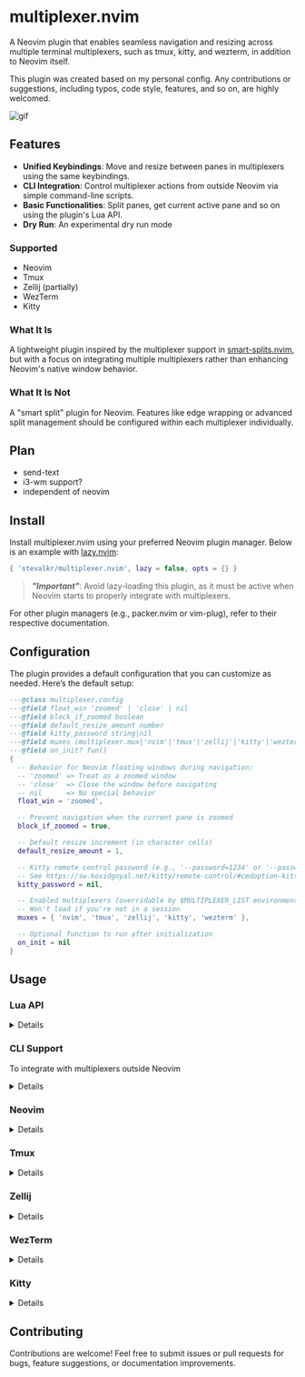 # multiplexer.nvim

A Neovim plugin that enables seamless navigation and resizing across multiple terminal multiplexers, such as tmux, kitty, and wezterm, in addition to Neovim itself.

This plugin was created based on my personal config. Any contributions or suggestions, including typos, code style, features, and so on, are highly welcomed.

![gif](https://github.com/user-attachments/assets/5786b2e8-7a88-4f64-ac2f-c4f05e6f5097)

## Features

- **Unified Keybindings**: Move and resize between panes in multiplexers using the same keybindings.
- **CLI Integration**: Control multiplexer actions from outside Neovim via simple command-line scripts.
- **Basic Functionalities**: Split panes, get current active pane and so on using the plugin's Lua API.
- **Dry Run**: An experimental dry run mode

### Supported

- Neovim
- Tmux
- Zellij (partially)
- WezTerm
- Kitty

### What It Is

A lightweight plugin inspired by the multiplexer support in [smart-splits.nvim](https://github.com/mrjones2014/smart-splits.nvim), but with a focus on integrating multiple multiplexers rather than enhancing Neovim's native window behavior.

### What It Is Not

A "smart split" plugin for Neovim. Features like edge wrapping or advanced split management should be configured within each multiplexer individually.

## Plan

- send-text
- i3-wm support?
- independent of neovim

## Install

Install multiplexer.nvim using your preferred Neovim plugin manager. Below is an example with [lazy.nvim](https://github.com/folke/lazy.nvim):

```lua
{ 'stevalkr/multiplexer.nvim', lazy = false, opts = {} }
```

> ***"Important"***: Avoid lazy-loading this plugin, as it must be active when Neovim starts to properly integrate with multiplexers.

For other plugin managers (e.g., packer.nvim or vim-plug), refer to their respective documentation.

## Configuration

The plugin provides a default configuration that you can customize as needed. Here’s the default setup:

```lua
---@class multiplexer.config
---@field float_win 'zoomed' | 'close' | nil
---@field block_if_zoomed boolean
---@field default_resize_amount number
---@field kitty_password string|nil
---@field muxes (multiplexer.mux|'nvim'|'tmux'|'zellij'|'kitty'|'wezterm')[]
---@field on_init? fun()
{
  -- Behavior for Neovim floating windows during navigation:
  -- 'zoomed' => Treat as a zoomed window
  -- 'close'  => Close the window before navigating
  -- nil      => No special behavior
  float_win = 'zoomed',

  -- Prevent navigation when the current pane is zoomed
  block_if_zoomed = true,

  -- Default resize increment (in character cells)
  default_resize_amount = 1,

  -- Kitty remote control password (e.g., '--password=1234' or '--password-file=/path/to/file')
  -- See https://sw.kovidgoyal.net/kitty/remote-control/#cmdoption-kitten-password
  kitty_password = nil,

  -- Enabled multiplexers (overridable by $MULTIPLEXER_LIST environment variable)
  -- Won't load if you're not in a session
  muxes = { 'nvim', 'tmux', 'zellij', 'kitty', 'wezterm' },

  -- Optional function to run after initialization
  on_init = nil
}
```

## Usage

### Lua API

<details>

```lua
---@class multiplexer.opt
---@field id? string         Target pane id if it's not the current active pane
---@field dry_run? boolean   Experimental dry run mode.

---@param direction 'h' | 'j' | 'k' | 'l'
---@param opt? multiplexer.opt
require('multiplexer').activate_pane(direction, opt)

require('multiplexer').activate_pane_left(opt)
require('multiplexer').activate_pane_down(opt)
require('multiplexer').activate_pane_up(opt)
require('multiplexer').activate_pane_right(opt)

---@param direction 'h' | 'j' | 'k' | 'l'
---@param amount? number     Resize amount (defaults to default_resize_amount)
---@param opt? multiplexer.opt
require('multiplexer').resize_pane(direction, amount, opt)

require('multiplexer').resize_pane_left(amount, opt)
require('multiplexer').resize_pane_down(amount, opt)
require('multiplexer').resize_pane_up(amount, opt)
require('multiplexer').resize_pane_right(amount, opt)

---@type bool
require('multiplexer.mux').is_nvim  -- Is in Neovim session
require('multiplexer.mux').is_tmux  -- Is in Tmux session
require('multiplexer.mux').is_kitty  -- Is in Kitty session
require('multiplexer.mux').is_wezterm  -- Is in WezTerm session

---@type multiplexer.mux[]
require('multiplexer.config').muxes

---@class multiplexer.mux
---@field meta multiplexer.meta
---@field current_pane_id fun(opt?: multiplexer.opt): string|nil
---@field activate_pane fun(direction?: direction, opt?: multiplexer.opt)
---@field resize_pane fun(direction: direction, amount: number, opt?: multiplexer.opt)
---@field split_pane fun(direction: direction, opt?: multiplexer.opt)
---@field is_blocked_on fun(direction: direction, opt?: multiplexer.opt): boolean|nil
---@field is_zoomed fun(opt?: multiplexer.opt): boolean|nil
---@field is_active fun(opt?: multiplexer.opt): boolean|nil
---@field on_init? fun()
---@field on_exit? fun()

---@class multiplexer.meta
---@field name string
---@field cmd table
---@field pane_id string
```

For more detailed info, please refer to the source code.

</details>

### CLI Support

To integrate with multiplexers outside Neovim

<details>

Save this script in your `$PATH`, e.g., as `multiplexer`. Also available under `scripts/`

```bash
#!/usr/bin/env bash

export MULTIPLEXER=1

get_vim_direction() {
    case $1 in
        left) echo 'h'
        ;;
        down) echo 'j'
        ;;
        up) echo 'k'
        ;;
        right) echo 'l'
        ;;
        *) return 1
        ;;
    esac
}

activate_pane() {
    local dir=$(get_vim_direction "$1")
    if [ -z "$dir" ]; then
        return 1
    fi
    nvim --headless -c ":lua require('multiplexer').activate_pane('$dir')" -c ":qa"
}

resize_pane() {
    local dir=$(get_vim_direction "$1")
    if [ -z "$dir" ]; then
        return 1
    fi
    nvim --headless -c ":lua require('multiplexer').resize_pane('$dir')" -c ":qa"
}

"$1" "$2"
```

Run commands like `multiplexer activate_pane left` or `multiplexer resize_pane right` from your multiplexer configs.

You can also use the experimental dry run mode to integrate with other tools. Note that not all the commands are supported yet.

```bash
eval $(nvim --headless -c ":lua require('multiplexer').activate_pane('$dir', { dry_run = true })" -c ":qa")
```

</details>

### Neovim

<details>

```lua
{
  'stevalkr/multiplexer.nvim',
  lazy = false,
  opts = {
    on_init = function()
      local multiplexer = require('multiplexer')

      vim.keymap.set('n', '<C-h>', multiplexer.activate_pane_left, { desc = 'Activate pane to the left' })
      vim.keymap.set('n', '<C-j>', multiplexer.activate_pane_down, { desc = 'Activate pane below' })
      vim.keymap.set('n', '<C-k>', multiplexer.activate_pane_up, { desc = 'Activate pane above' })
      vim.keymap.set('n', '<C-l>', multiplexer.activate_pane_right, { desc = 'Activate pane to the right' })

      vim.keymap.set('n', '<C-S-h>', multiplexer.resize_pane_left, { desc = 'Resize pane to the left' })
      vim.keymap.set('n', '<C-S-j>', multiplexer.resize_pane_down, { desc = 'Resize pane below' })
      vim.keymap.set('n', '<C-S-k>', multiplexer.resize_pane_up, { desc = 'Resize pane above' })
      vim.keymap.set('n', '<C-S-l>', multiplexer.resize_pane_right, { desc = 'Resize pane to the right' })
    end
  }
}
```

To optimize CLI performance, add this to your `init.lua`:

```lua
if vim.env.MULTIPLEXER then -- You can change this variable in the script above
  require('lazy').setup({
    'stevalkr/multiplexer.nvim',
    lazy = false,
    opts = {}
  })
end
```

</details>

### Tmux

<details>

Integrate with tmux by adding this to `~/.config/tmux/tmux.conf`:

```tmux
## For some key bindings (e.g., Ctrl-Shift-h), you may need to enable extended-keys.
set -s  extended-keys on
set -as terminal-features 'xterm*:extkeys'

## Navigation
bind-key -n C-h if -F '#{@pane-is-vim}' { send-keys C-h } { run-shell 'multiplexer activate_pane left' }
bind-key -n C-j if -F '#{@pane-is-vim}' { send-keys C-j } { run-shell 'multiplexer activate_pane down' }
bind-key -n C-k if -F '#{@pane-is-vim}' { send-keys C-k } { run-shell 'multiplexer activate_pane up' }
bind-key -n C-l if -F '#{@pane-is-vim}' { send-keys C-l } { run-shell 'multiplexer activate_pane right' }

bind-key -T copy-mode-vi C-h if -F '#{@pane-is-vim}' { send-keys C-h } { run-shell 'multiplexer activate_pane left' }
bind-key -T copy-mode-vi C-j if -F '#{@pane-is-vim}' { send-keys C-j } { run-shell 'multiplexer activate_pane down' }
bind-key -T copy-mode-vi C-k if -F '#{@pane-is-vim}' { send-keys C-k } { run-shell 'multiplexer activate_pane up' }
bind-key -T copy-mode-vi C-l if -F '#{@pane-is-vim}' { send-keys C-l } { run-shell 'multiplexer activate_pane right' }

## Resize for WezTerm
bind-key -n C-H if -F '#{@pane-is-vim}' { send-keys C-S-h } { run-shell 'multiplexer resize_pane left' }
bind-key -n C-J if -F '#{@pane-is-vim}' { send-keys C-S-j } { run-shell 'multiplexer resize_pane down' }
bind-key -n C-K if -F '#{@pane-is-vim}' { send-keys C-S-k } { run-shell 'multiplexer resize_pane up' }
bind-key -n C-L if -F '#{@pane-is-vim}' { send-keys C-S-l } { run-shell 'multiplexer resize_pane right' }

bind-key -T copy-mode-vi C-H if -F '#{@pane-is-vim}' { send-keys C-S-h } { run-shell 'multiplexer resize_pane left' }
bind-key -T copy-mode-vi C-J if -F '#{@pane-is-vim}' { send-keys C-S-j } { run-shell 'multiplexer resize_pane down' }
bind-key -T copy-mode-vi C-K if -F '#{@pane-is-vim}' { send-keys C-S-k } { run-shell 'multiplexer resize_pane up' }
bind-key -T copy-mode-vi C-L if -F '#{@pane-is-vim}' { send-keys C-S-l } { run-shell 'multiplexer resize_pane right' }

## Resize for Kitty
bind-key -n C-S-h if -F '#{@pane-is-vim}' { send-keys C-S-h } { run-shell 'multiplexer resize_pane left' }
bind-key -n C-S-j if -F '#{@pane-is-vim}' { send-keys C-S-j } { run-shell 'multiplexer resize_pane down' }
bind-key -n C-S-k if -F '#{@pane-is-vim}' { send-keys C-S-k } { run-shell 'multiplexer resize_pane up' }
bind-key -n C-S-l if -F '#{@pane-is-vim}' { send-keys C-S-l } { run-shell 'multiplexer resize_pane right' }

bind-key -T copy-mode-vi C-S-h if -F '#{@pane-is-vim}' { send-keys C-S-h } { run-shell 'multiplexer resize_pane left' }
bind-key -T copy-mode-vi C-S-j if -F '#{@pane-is-vim}' { send-keys C-S-j } { run-shell 'multiplexer resize_pane down' }
bind-key -T copy-mode-vi C-S-k if -F '#{@pane-is-vim}' { send-keys C-S-k } { run-shell 'multiplexer resize_pane up' }
bind-key -T copy-mode-vi C-S-l if -F '#{@pane-is-vim}' { send-keys C-S-l } { run-shell 'multiplexer resize_pane right' }
```

For automatic detection in shell, add:

bash:
```bash
## ~/.bashrc
__set_user_var() {
    if command -v base64 >/dev/null 2>&1; then
        printf "\033]1337;SetUserVar=%s=%s\007" "$1" "$(echo -n "$2" | base64)"
    fi
}

tmux() {
    local ori_multiplexer_list="$MULTIPLEXER_LIST"
    export MULTIPLEXER_LIST="tmux,$ori_multiplexer_list"
    __set_user_var IS_TMUX true

    command tmux "$@"

    export MULTIPLEXER_LIST="$ori_multiplexer_list"
    __set_user_var IS_TMUX false
}
```

fish:
```fish
## ~/.config/fish/functions/tmux.fish
function tmux
    function __fish_set_user_var
        if type -q base64
            printf "\033]1337;SetUserVar=%s=%s\007" "$argv[1]" (echo -n "$argv[2]" | base64)
        end
    end

    set -l ori_multiplexer_list $MULTIPLEXER_LIST
    set -gx MULTIPLEXER_LIST "tmux,$ori_multiplexer_list"
    __fish_set_user_var IS_TMUX true

    command tmux $argv

    set -gx MULTIPLEXER_LIST $ori_multiplexer_list
    __fish_set_user_var IS_TMUX false
end
```

</details>

### Zellij

<details>

Integrate with zellij (partially) by adding this to `~/.config/zellij/config.conf`:

```kdl
keybinds clear-defaults=true {
    shared_except "locked" {
        bind "Ctrl h" { Run "multiplexer" "activate_pane" "left" { in_place true; close_on_exit true; }; }
        bind "Ctrl j" { Run "multiplexer" "activate_pane" "down" { in_place true; close_on_exit true; }; }
        bind "Ctrl k" { Run "multiplexer" "activate_pane" "up" { in_place true; close_on_exit true; }; }
        bind "Ctrl l" { Run "multiplexer" "activate_pane" "right" { in_place true; close_on_exit true; }; }

        bind "Alt h" { Run "multiplexer" "resize_pane" "left" { in_place true; close_on_exit true; }; }
        bind "Alt j" { Run "multiplexer" "resize_pane" "down" { in_place true; close_on_exit true; }; }
        bind "Alt k" { Run "multiplexer" "resize_pane" "up" { in_place true; close_on_exit true; }; }
        bind "Alt l" { Run "multiplexer" "resize_pane" "right" { in_place true; close_on_exit true; }; }
    }
}
```

For automatic detection in shell, add:

bash:
```bash
## ~/.bashrc
__set_user_var() {
    if command -v base64 >/dev/null 2>&1; then
        printf "\033]1337;SetUserVar=%s=%s\007" "$1" "$(echo -n "$2" | base64)"
    fi
}

zellij() {
    local ori_multiplexer_list="$MULTIPLEXER_LIST"
    export MULTIPLEXER_LIST="zellij,$ori_multiplexer_list"
    __set_user_var IS_ZELLIJ true

    command zellij "$@"

    export MULTIPLEXER_LIST="$ori_multiplexer_list"
    __set_user_var IS_ZELLIJ false
}
```

fish:
```fish
## ~/.config/fish/functions/zellij.fish
function zellij
    function __fish_set_user_var
        if type -q base64
            printf "\033]1337;SetUserVar=%s=%s\007" "$argv[1]" (echo -n "$argv[2]" | base64)
        end
    end

    set -l ori_multiplexer_list $MULTIPLEXER_LIST
    set -gx MULTIPLEXER_LIST "zellij,$ori_multiplexer_list"
    __fish_set_user_var IS_ZELLIJ true

    command zellij $argv

    set -gx MULTIPLEXER_LIST $ori_multiplexer_list
    __fish_set_user_var IS_ZELLIJ false
end
```

It is recommended to use [zellij-autolock](https://github.com/fresh2dev/zellij-autolock) to automatically switches between Zellij's "Normal" and "Locked" modes. Also, please note that currently, `zellij`’s CLI support isn’t great, and you may experience screen flashes.

</details>

### WezTerm

<details>

Integrate with WezTerm by adding this to `~/.config/wezterm/wezterm.lua`:

```lua
---@param opts wezterm.key
---@param direction "left" | "down" | "up" | "right"
local activate_pane = function(opts, direction)
  opts.action = wezterm.action_callback(function(win, pane)
    if pane:get_user_vars().IS_NVIM == 'true' or pane:get_user_vars().IS_TMUX == 'true' or pane:get_user_vars().IS_ZELLIJ == 'true' then
      wezterm.background_child_process({ 'bash', '-ilc', -- For macOS users, use zsh instead
        'multiplexer activate_pane ' .. direction
      })
    else
      win:perform_action({ SendKey = { key = opts.key, mods = opts.mods } }, pane)
    end
  end)
  return opts
end

---@param opts wezterm.key
---@param direction "left" | "down" | "up" | "right"
---@param amount? number
local adjust_pane = function(opts, direction, amount)
  opts.action = wezterm.action_callback(function(win, pane)
    if pane:get_user_vars().IS_NVIM == 'true' or pane:get_user_vars().IS_TMUX == 'true' or pane:get_user_vars().IS_ZELLIJ == 'true' then
      wezterm.background_child_process({ 'bash', '-ilc', -- For macOS users, use zsh instead
        'multiplexer resize_pane ' .. direction
      })
    else
      win:perform_action({ SendKey = { key = opts.key, mods = opts.mods } }, pane)
    end
  end)
  return opts
end

config.set_environment_variables = {
  MULTIPLEXER_LIST = 'wezterm'
}
config.keys = {
  activate_pane({ key = 'h', mods = 'CTRL' }, 'left'),
  activate_pane({ key = 'j', mods = 'CTRL' }, 'down'),
  activate_pane({ key = 'k', mods = 'CTRL' }, 'up'),
  activate_pane({ key = 'l', mods = 'CTRL' }, 'right'),

  adjust_pane({ key = 'h', mods = 'CTRL|SHIFT' }, 'left'),
  adjust_pane({ key = 'j', mods = 'CTRL|SHIFT' }, 'down'),
  adjust_pane({ key = 'k', mods = 'CTRL|SHIFT' }, 'up'),
  adjust_pane({ key = 'l', mods = 'CTRL|SHIFT' }, 'right')
}
```

</details>

### Kitty

<details>

Integrate with Kitty by adding this to `~/.config/kitty/kitty.conf`:

```kitty
allow_remote_control  on
listen_on             unix:${TEMP}/mykitty     # or unix:@mykitty on Linux
env                   MULTIPLEXER_LIST=kitty

## For macOS users, use zsh instead
map ctrl+h          launch --copy-env --keep-focus --type background bash -ilc "multiplexer activate_pane left"
map ctrl+j          launch --copy-env --keep-focus --type background bash -ilc "multiplexer activate_pane down"
map ctrl+k          launch --copy-env --keep-focus --type background bash -ilc "multiplexer activate_pane up"
map ctrl+l          launch --copy-env --keep-focus --type background bash -ilc "multiplexer activate_pane right"
map ctrl+shift+h    launch --copy-env --keep-focus --type background bash -ilc "multiplexer resize_pane left"
map ctrl+shift+j    launch --copy-env --keep-focus --type background bash -ilc "multiplexer resize_pane down"
map ctrl+shift+k    launch --copy-env --keep-focus --type background bash -ilc "multiplexer resize_pane up"
map ctrl+shift+l    launch --copy-env --keep-focus --type background bash -ilc "multiplexer resize_pane right"

map --when-focus-on "var:IS_NVIM=true or var:IS_TMUX=true or var:IS_ZELLIJ" ctrl+h no_op
map --when-focus-on "var:IS_NVIM=true or var:IS_TMUX=true or var:IS_ZELLIJ" ctrl+j no_op
map --when-focus-on "var:IS_NVIM=true or var:IS_TMUX=true or var:IS_ZELLIJ" ctrl+k no_op
map --when-focus-on "var:IS_NVIM=true or var:IS_TMUX=true or var:IS_ZELLIJ" ctrl+l no_op
map --when-focus-on "var:IS_NVIM=true or var:IS_TMUX=true or var:IS_ZELLIJ" ctrl+shift+h no_op
map --when-focus-on "var:IS_NVIM=true or var:IS_TMUX=true or var:IS_ZELLIJ" ctrl+shift+j no_op
map --when-focus-on "var:IS_NVIM=true or var:IS_TMUX=true or var:IS_ZELLIJ" ctrl+shift+k no_op
map --when-focus-on "var:IS_NVIM=true or var:IS_TMUX=true or var:IS_ZELLIJ" ctrl+shift+l no_op
```

</details>

## Contributing

Contributions are welcome! Feel free to submit issues or pull requests for bugs, feature suggestions, or documentation improvements.
